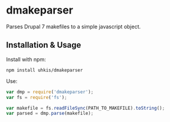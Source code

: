 # dmakeparser
Parses Drupal 7 makefiles to a simple javascript object.

## Installation & Usage
Install with npm:
```
npm install uhkis/dmakeparser
```

Use:
```javascript
var dmp = require('dmakeparser');
var fs = require('fs');

var makefile = fs.readFileSync(PATH_TO_MAKEFILE).toString();
var parsed = dmp.parse(makefile);
```
